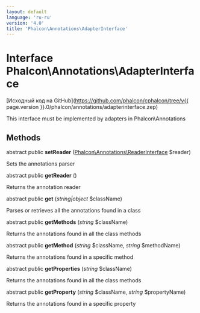 ```yaml
---
layout: default
language: 'ru-ru'
version: '4.0'
title: 'Phalcon\Annotations\AdapterInterface'
---
```

# Interface **Phalcon\Annotations\AdapterInterface**

[Исходный код на GitHub](https://github.com/phalcon/cphalcon/tree/v{{ page.version }}.0/phalcon/annotations/adapterinterface.zep)

This interface must be implemented by adapters in Phalcon\Annotations

## Methods

abstract public **setReader** ([Phalcon\Annotations\ReaderInterface](Phalcon_Annotations_ReaderInterface) $reader)

Sets the annotations parser

abstract public **getReader** ()

Returns the annotation reader

abstract public **get** (*string|object* $className)

Parses or retrieves all the annotations found in a class

abstract public **getMethods** (*string* $className)

Returns the annotations found in all the class methods

abstract public **getMethod** (*string* $className, *string* $methodName)

Returns the annotations found in a specific method

abstract public **getProperties** (*string* $className)

Returns the annotations found in all the class methods

abstract public **getProperty** (*string* $className, *string* $propertyName)

Returns the annotations found in a specific property